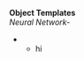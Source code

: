 **Object Templates** <br>
*Neural Network-*
<ul>
    <li> 
        <ul> 
           <li> hi </li>
        </ul>
    </li>
</ul>